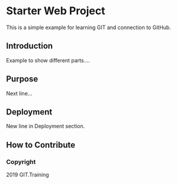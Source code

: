 # Starter Web Project

This is a simple example for learning GIT and connection 
to GitHub. 

## Introduction

Example to show different parts....

## Purpose

Next line...

## Deployment

New line in Deployment section.

## How to Contribute

### Copyright

2019 GIT.Training